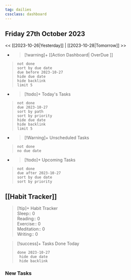 ```yaml
---
tag: dailies
cssclass: dashboard
---
```

## Friday 27th October 2023

<< [[2023-10-26|Yesterday]] | [[2023-10-28|Tomorrow]] >>

- > [!warning]+ [[Action Dashboard| OverDue ]]
> ```tasks
> not done
> sort by due date
> due before 2023-10-27
> hide due date
> hide backlink
> limit 5
> ```

- > [!todo]+ Today's Tasks
> ```tasks
> not done
> due 2023-10-27
> sort by path
> sort by priority
> hide due date
> hide backlink
> limit 5
> ```

- > [!Warning]+ Unscheduled Tasks  
 > ```tasks  
 > not done  
 > no due date

- > [!todo]+ Upcoming Tasks
> ```tasks  
> not done  
> due after 2023-10-27  
> sort by due date
> sort by priority  

## [[Habit Tracker]]
> [!tip]+ Habit Tracker  
> Sleep:: 0  
> Reading:: 0  
> Exercise:: 0  
> Meditation:: 0  
> Writing:: 0


> [!success]+ Tasks Done Today
> ```tasks 
> done 2023-10-27
>  hide due date
>  hide backlink
### New Tasks

